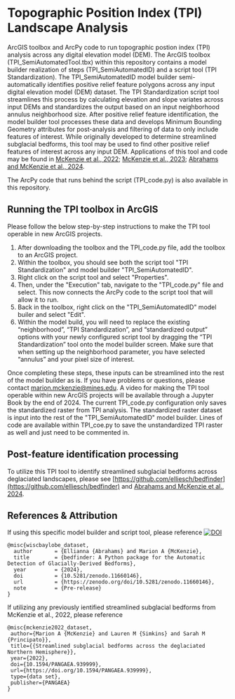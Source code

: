 # Topographic Position Index (TPI) Landscape Analysis
ArcGIS toolbox and ArcPy code to run topographic postion index (TPI) analysis across any digital elevation model (DEM). The ArcGIS toolbox (TPI_SemiAutomatedTool.tbx) within this repository contains a model builder realization of steps (TPI_SemiAutomatedID) and a script tool (TPI Standardization). The TPI_SemiAutomatedID model builder semi-automatically identifies positive relief feature polygons across any input digital elevation model (DEM) dataset. The TPI Standardization script tool streamlines this process by calculating elevation and slope variates across input DEMs and standardizes the output based on an input neighborhood annulus neighborhood size. After positive relief feature identification, the model builder tool processes these data and develops Minimum Bounding Geometry attributes for post-analysis and filtering of data to only include features of interest. While originally developed to determine streamlined subglacial bedforms, this tool may be used to find other positive relief features of interest across any input DEM. Applications of this tool and code may be found in [McKenzie et al., 2022](https://onlinelibrary.wiley.com/doi/full/10.1002/esp.5382); [McKenzie et al., 2023](https://tc.copernicus.org/articles/17/2477/2023/); [Abrahams and McKenzie et al., 2024](https://ui.adsabs.harvard.edu/abs/2024EaArX...X51403A/abstract).

The ArcPy code that runs behind the script (TPI_code.py) is also available in this repository.

## Running the TPI toolbox in ArcGIS
Please follow the below step-by-step instructions to make the TPI tool operable in new ArcGIS projects. 
1. After downloading the toolbox and the TPI_code.py file, add the toolbox to an ArcGIS project.
2. Within the toolbox, you should see both the script tool "TPI Standardization" and model builder "TPI_SemiAutomatedID".
3. Right click on the script tool and select "Properties".
4. Then, under the "Execution" tab, navigate to the "TPI_code.py" file and select. This now connects the ArcPy code to the script tool that will allow it to run.
5. Back in the toolbox, right click on the "TPI_SemiAutomatedID" model builer and select "Edit".
6. Within the model build, you will need to replace the existing “neighborhood”, “TPI Standardization”, and “standardized output” options with your newly configured script tool by dragging the “TPI Standardization” tool onto the model builder screen. Make sure that when setting up the neighborhood parameter, you have selected “annulus” and your pixel size of interest.

Once completing these steps, these inputs can be streamlined into the rest of the model builder as is. If you have problems or questions, please contact marion.mckenzie@mines.edu. A video for making the TPI tool operable within new ArcGIS projects will be available through a Jupyter Book by the end of 2024. The current TPI_code.py configuration only saves the standardized raster from TPI analysis. The standardized raster dataset is input into the rest of the "TPI_SemiAutomatedID" model builder. Lines of code are available within TPI_coe.py to save the unstandardized TPI raster as well and just need to be commented in. 

## Post-feature identification processing
To utilize this TPI tool to identify streamlined subglacial bedforms across deglaciated landscapes, please see [https://github.com/elliesch/bedfinder](https://github.com/elliesch/bedfinder) and [Abrahams and McKenzie et al., 2024](https://ui.adsabs.harvard.edu/abs/2024EaArX...X51403A/abstract). 

## References & Attribution
If using this specific model builder and script tool, please reference 
[![DOI](https://zenodo.org/badge/768265366.svg)](https://zenodo.org/doi/10.5281/zenodo.11660146)
```
@misc{wiscbaylobe_dataset,
  author       = {Ellianna {Abrahams} and Marion A {McKenzie},
  title        = {bedfinder: A Python package for the Automatic Detection of Glacially-Derived Bedforms},
  year         = {2024},
  doi          = {10.5281/zenodo.11660146},
  url          = {https://zenodo.org/doi/10.5281/zenodo.11660146},
  note         = {Pre-release}
}
```

If utilizing any previously ientified streamlined subglacial bedforms from  McKenzie et al., 2022, please reference
```
@misc{mckenzie2022_dataset,
 author={Marion A {McKenzie} and Lauren M {Simkins} and Sarah M {Principato}},
 title={{Streamlined subglacial bedforms across the deglaciated Northern Hemisphere}},
 year={2022},
 doi={10.1594/PANGAEA.939999},
 url={https://doi.org/10.1594/PANGAEA.939999},
 type={data set},
 publisher={PANGAEA}
}
```
